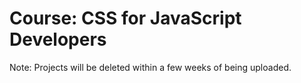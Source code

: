 # Course: CSS for JavaScript Developers

Note: Projects will be deleted within a few weeks of being uploaded.
